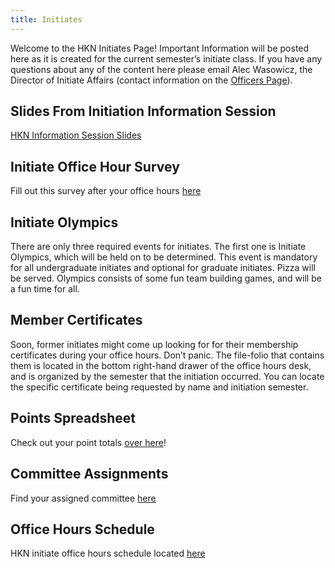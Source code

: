 ```yaml
---
title: Initiates
---
```


Welcome to the HKN Initiates Page! Important Information will be posted here as it is created for the current semester’s initiate class. If you have any questions about any of the content here please email Alec Wasowicz, the Director of Initiate Affairs (contact information on the [Officers Page](/about#officers)).

Slides From Initiation Information Session
---
[HKN Information Session Slides](/assets/files/HKNInfoSessionFA16.pdf)

Initiate Office Hour Survey
---------------------------
Fill out this survey after your office hours [here](https://docs.google.com/a/illinois.edu/forms/d/1REVM75sKlwYqN_jC_8vZb0j6nx5ynMo6CHO69Nic0BU/viewform)

Initiate Olympics
---
There are only three required events for initiates. The first one is Initiate Olympics, which will be held on to be determined. This event is mandatory for all undergraduate initiates and optional for graduate initiates. Pizza will be served. Olympics consists of some fun team building games, and will be a fun time for all.

Member Certificates
---
Soon, former initiates might come up looking for for their membership certificates during your office hours. Don’t panic. The file-folio that contains them is located in the bottom right-hand drawer of the office hours desk, and is organized by the semester that the initiation occurred. You can locate the specific certificate being requested by name and initiation semester.

Points Spreadsheet
---
Check out your point totals [over here](https://docs.google.com/spreadsheets/d/18SS-g30jM4bz6l07cKIqzJaaGHFN2PiI-SAu-WJKgsk/edit#gid=0)!

Committee Assignments
---------------------
Find your assigned committee [here](https://docs.google.com/spreadsheets/d/1sseb_rQL61SuDOwQdHZz1xqGn1NwC5mZ4qYlO0HrdzA/)

Office Hours Schedule
---------------------
HKN initiate office hours schedule located [here](https://docs.google.com/spreadsheets/d/13j-zPGrA2uUiA3b3qtzgqirjb3SqN5DnKFzT4GdmeM8)